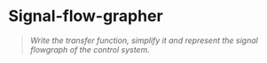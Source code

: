 # Signal-flow-grapher

>_Write the transfer function, simplify it and represent the signal flowgraph of the control system._
